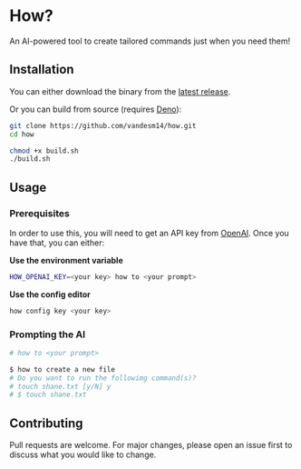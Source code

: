 # How?

An AI-powered tool to create tailored commands just when you need them!

## Installation

You can either download the binary from the [latest release](https://github.com/vandesm14/how/releases/latest).

Or you can build from source (requires [Deno](https://deno.land/)):

```bash
git clone https://github.com/vandesm14/how.git
cd how

chmod +x build.sh
./build.sh
```

## Usage

### Prerequisites

In order to use this, you will need to get an API key from [OpenAI](https://openai.com/). Once you have that, you can either:

**Use the environment variable**

```bash
HOW_OPENAI_KEY=<your key> how to <your prompt>
```

**Use the config editor**

```bash
how config key <your key>
```

### Prompting the AI

```bash
# how to <your prompt>

$ how to create a new file
# Do you want to run the followimg command(s)?
# touch shane.txt [y/N] y
# $ touch shane.txt
```

## Contributing

Pull requests are welcome. For major changes, please open an issue first to discuss what you would like to change.
